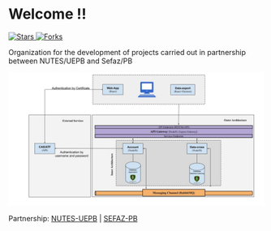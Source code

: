 # Welcome !!
<p align="left">
  <a href="https://github.com/smtc-sefaz-pb/.github/stargazers">
    <img src="https://img.shields.io/github/stars/smtc-sefaz-pb?style=social" alt="Stars"/>
  </a>
  <a href="https://github.com/smtc-sefaz-pb/.github/network/members">
    <img src="https://img.shields.io/github/forks/smtc-sefaz-pb/.github?style=social" alt="Forks"/>
  </a>  
</p>

<p>
  Organization for the development of projects carried out in partnership between NUTES/UEPB and Sefaz/PB
</p>

<div align="center">
  <img src="profile/architecture_overview.jpg" alt="S.M.T.C system architecture">
</div>

<p> Partnership: <a href="http://nutes.uepb.edu.br/">NUTES-UEPB</a> | <a href="https://www.sefaz.pb.gov.br/">SEFAZ-PB</a></p>

